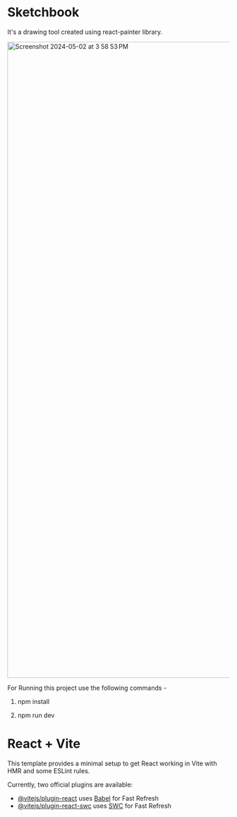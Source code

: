 # Sketchbook
It's a drawing tool created using react-painter library. 

<img width="1440" alt="Screenshot 2024-05-02 at 3 58 53 PM" src="https://github.com/bhavyaverma08/sketch_book/assets/47973653/3a176a15-353d-4129-a46d-2c2495684e39">

For Running this project use the following commands - 

1. npm install

2. npm run dev


# React + Vite 

This template provides a minimal setup to get React working in Vite with HMR and some ESLint rules.

Currently, two official plugins are available:

- [@vitejs/plugin-react](https://github.com/vitejs/vite-plugin-react/blob/main/packages/plugin-react/README.md) uses [Babel](https://babeljs.io/) for Fast Refresh
- [@vitejs/plugin-react-swc](https://github.com/vitejs/vite-plugin-react-swc) uses [SWC](https://swc.rs/) for Fast Refresh

